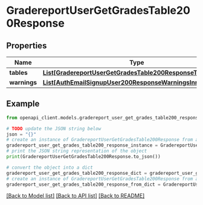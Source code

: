 # GradereportUserGetGradesTable200Response


## Properties

Name | Type | Description | Notes
------------ | ------------- | ------------- | -------------
**tables** | [**List[GradereportUserGetGradesTable200ResponseTablesInner]**](GradereportUserGetGradesTable200ResponseTablesInner.md) |  | 
**warnings** | [**List[AuthEmailSignupUser200ResponseWarningsInner]**](AuthEmailSignupUser200ResponseWarningsInner.md) |  | [optional] 

## Example

```python
from openapi_client.models.gradereport_user_get_grades_table200_response import GradereportUserGetGradesTable200Response

# TODO update the JSON string below
json = "{}"
# create an instance of GradereportUserGetGradesTable200Response from a JSON string
gradereport_user_get_grades_table200_response_instance = GradereportUserGetGradesTable200Response.from_json(json)
# print the JSON string representation of the object
print(GradereportUserGetGradesTable200Response.to_json())

# convert the object into a dict
gradereport_user_get_grades_table200_response_dict = gradereport_user_get_grades_table200_response_instance.to_dict()
# create an instance of GradereportUserGetGradesTable200Response from a dict
gradereport_user_get_grades_table200_response_from_dict = GradereportUserGetGradesTable200Response.from_dict(gradereport_user_get_grades_table200_response_dict)
```
[[Back to Model list]](../README.md#documentation-for-models) [[Back to API list]](../README.md#documentation-for-api-endpoints) [[Back to README]](../README.md)


